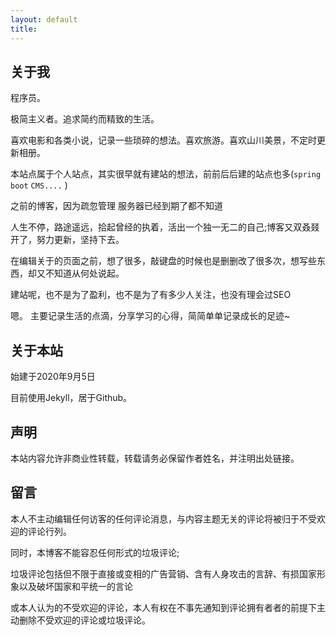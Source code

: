 ```yaml
---
layout: default
title: 
---
```



## 关于我

程序员。  

极简主义者。追求简约而精致的生活。  

喜欢电影和各类小说，记录一些琐碎的想法。喜欢旅游。喜欢山川美景，不定时更新相册。  

本站点属于个人站点，其实很早就有建站的想法，前前后后建的站点也多(`spring boot` `CMS....` )  

之前的博客，因为疏忽管理  服务器已经到期了都不知道
  

人生不停，路途遥远，拾起曾经的执着，活出一个独一无二的自己;博客又双叒叕开了，努力更新，坚持下去。

在编辑关于的页面之前，想了很多，敲键盘的时候也是删删改了很多次，想写些东西，却又不知道从何处说起。  

建站呢，也不是为了盈利，也不是为了有多少人关注，也没有理会过SEO

嗯。  主要记录生活的点滴，分享学习的心得，简简单单记录成长的足迹~


## 关于本站

始建于2020年9月5日

目前使用Jekyll，居于Github。 


## 声明
本站内容允许非商业性转载，转载请务必保留作者姓名，并注明出处链接。

## 留言      
本人不主动编辑任何访客的任何评论消息，与内容主题无关的评论将被归于不受欢迎的评论行列。

同时，本博客不能容忍任何形式的垃圾评论;

垃圾评论包括但不限于直接或变相的广告营销、含有人身攻击的言辞、有损国家形象以及破坏国家和平统一的言论

或本人认为的不受欢迎的评论，本人有权在不事先通知到评论拥有者者的前提下主动删除不受欢迎的评论或垃圾评论。
